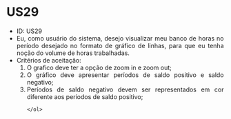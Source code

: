 # US29

<ul>
<li> ID: US29</li>
<li align="justify"> Eu, como usuário do sistema, desejo visualizar meu banco de horas no período desejado no formato de gráfico de linhas, para que eu tenha noção do volume de horas trabalhadas.</li>
<li align="justify"> Critérios de aceitação:
    <ol>
    <li> O grafico deve ter a opção de zoom in e zoom out; </li>
    <li> O gráfico deve apresentar períodos de saldo positivo e saldo negativo;</li>
    <li> Períodos de saldo negativo devem ser representados em cor diferente aos períodos de saldo positivo;</li>
    
    </ol>
</ul>